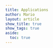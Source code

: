 ```yaml
---
title: Applications
author: Mario
layout: article
show_title: true
show_tags: true
aside:
  toc: true
---
```

